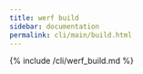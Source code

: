 ```yaml
---
title: werf build
sidebar: documentation
permalink: cli/main/build.html
---
```


{% include /cli/werf_build.md %}
